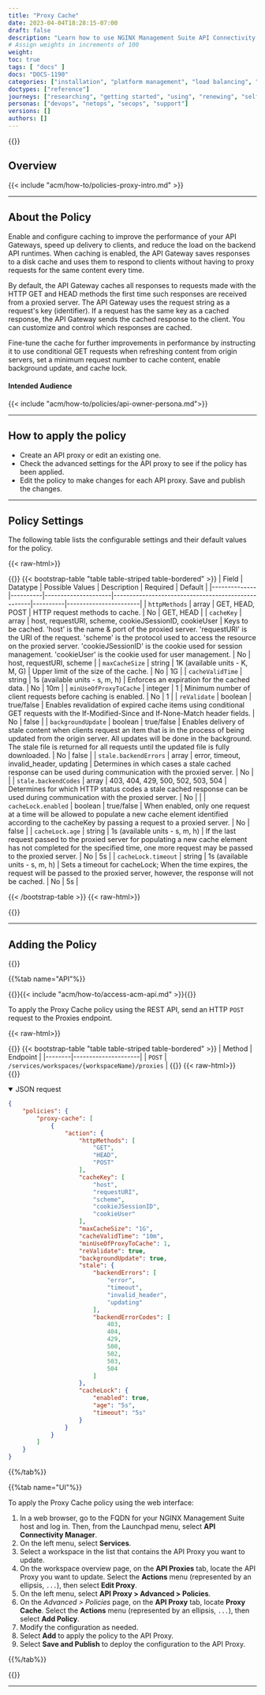 ```yaml
---
title: "Proxy Cache"
date: 2023-04-04T18:28:15-07:00
draft: false
description: "Learn how to use NGINX Management Suite API Connectivity Manager to enable and configure caching to improve the performance of your API gateway proxy."
# Assign weights in increments of 100
weight: 
toc: true
tags: [ "docs" ]
docs: "DOCS-1190"
categories: ["installation", "platform management", "load balancing", "api management", "security", "analytics"]
doctypes: ["reference"]
journeys: ["researching", "getting started", "using", "renewing", "self service"]
personas: ["devops", "netops", "secops", "support"]
versions: []
authors: []
---
```


{{<custom-styles>}}

## Overview

{{< include "acm/how-to/policies-proxy-intro.md" >}}

---

## About the Policy

Enable and configure caching to improve the performance of your API Gateways, speed up delivery to clients, and reduce the load on the backend API runtimes. When caching is enabled, the API Gateway saves responses to a disk cache and uses them to respond to clients without having to proxy requests for the same content every time.

By default, the API Gateway caches all responses to requests made with the HTTP GET and HEAD methods the first time such responses are received from a proxied server. The API Gateway uses the request string as a request's key (identifier). If a request has the same key as a cached response, the API Gateway sends the cached response to the client. You can customize and control which responses are cached.

Fine-tune the cache for further improvements in performance by instructing it to use conditional GET requests when refreshing content from origin servers, set a minimum request number to cache content, enable background update, and cache lock.

#### Intended Audience

{{< include "acm/how-to/policies/api-owner-persona.md">}}

---

## How to apply the policy

- Create an API proxy or edit an existing one.
- Check the advanced settings for the API proxy to see if the policy has been applied.
- Edit the policy to make changes for each API proxy. Save and publish the changes.

---

## Policy Settings

The following table lists the configurable settings and their default values for the policy.

{{< raw-html>}}<div class="table-responsive">{{</raw-html>}}
{{< bootstrap-table "table table-striped table-bordered" >}}
| Field        | Datatype | Possible Values     | Description                                        | Required | Default               |
|--------------|----------|---------------------|----------------------------------------------------|----------|-----------------------|
| `httpMethods`   | array  | GET, HEAD, POST  | HTTP request methods to cache. | No | GET, HEAD |
| `cacheKey` | array   | host, requestURI, scheme, cookieJSessionID, cookieUser | Keys to be cached. 'host' is the name & port of the proxied server. 'requestURI' is the URI of the request. 'scheme' is the protocol used to access the resource on the proxied server. 'cookieJSessionID' is the cookie used for session management. 'cookieUser' is the cookie used for user management.  | No | host, requestURI, scheme |
| `maxCacheSize`   | string  | 1K (available units - K, M, G) | Upper limit of the size of the cache. | No | 1G |
| `cacheValidTime`   | string  | 1s (available units - s, m, h) | Enforces an expiration for the cached data. | No | 10m |
| `minUseOfProxyToCache`   | integer  | 1 | Minimum number of client requests before caching is enabled. | No | 1 |
| `reValidate`   | boolean  | true/false | Enables revalidation of expired cache items using conditional GET requests with the If-Modified-Since and If-None-Match header fields. | No | false |
| `backgroundUpdate` | boolean  | true/false | Enables delivery of stale content when clients request an item that is in the process of being updated from the origin server. All updates will be done in the background. The stale file is returned for all requests until the updated file is fully downloaded. | No | false |
| `stale.backendErrors`   | array  | error, timeout, invalid_header, updating | Determines in which cases a stale cached response can be used during communication with the proxied server. | No |  |
| `stale.backendCodes`   | array  | 403, 404, 429, 500, 502, 503, 504 | Determines for which HTTP status codes a stale cached response can be used during communication with the proxied server. | No |  |
| `cacheLock.enabled`   | boolean  | true/false | When enabled, only one request at a time will be allowed to populate a new cache element identified according to the cacheKey by passing a request to a proxied server. | No | false |
| `cacheLock.age`   | string  | 1s (available units - s, m, h) | If the last request passed to the proxied server for populating a new cache element has not completed for the specified time, one more request may be passed to the proxied server. | No | 5s  |
| `cacheLock.timeout`   | string  | 1s (available units - s, m, h) | Sets a timeout for cacheLock; When the time expires, the request will be passed to the proxied server, however, the response will not be cached. | No | 5s |

{{< /bootstrap-table >}}
{{< raw-html>}}</div>{{</raw-html>}}

---

## Adding the Policy

{{<tabs name="policy-implementation">}}

{{%tab name="API"%}}

{{<see-also>}}{{< include "acm/how-to/access-acm-api.md" >}}{{</see-also>}}

To apply the Proxy Cache policy using the REST API, send an HTTP `POST` request to the Proxies endpoint.

{{< raw-html>}}<div class="table-responsive">{{</raw-html>}}
{{< bootstrap-table "table table-striped table-bordered" >}}
| Method | Endpoint            |
|--------|---------------------|
| `POST` | `/services/workspaces/{workspaceName}/proxies` |
{{</bootstrap-table>}}
{{< raw-html>}}</div>{{</raw-html>}}

<details open>
<summary>JSON request</summary>

``` json
{
    "policies": {
        "proxy-cache": [
            {
                "action": {
                    "httpMethods": [
                        "GET",
                        "HEAD",
                        "POST"
                    ],
                    "cacheKey": [
                        "host",
                        "requestURI",
                        "scheme",
                        "cookieJSessionID",
                        "cookieUser"
                    ],
                    "maxCacheSize": "1G",
                    "cacheValidTime": "10m",
                    "minUseOfProxyToCache": 1,
                    "reValidate": true,
                    "backgroundUpdate": true,
                    "stale": {
                        "backendErrors": [
                            "error",
                            "timeout",
                            "invalid_header",
                            "updating"
                        ],
                        "backendErrorCodes": [
                            403,
                            404,
                            429,
                            500,
                            502,
                            503,
                            504
                        ]
                    },
                    "cacheLock": {
                        "enabled": true,
                        "age": "5s",
                        "timeout": "5s"
                    }
                }
            }
        ]
    }
}
```

</details>

{{%/tab%}}

{{%tab name="UI"%}}

To apply the Proxy Cache policy using the web interface:

1. In a web browser, go to the FQDN for your NGINX Management Suite host and log in. Then, from the Launchpad menu, select **API Connectivity Manager**.
2. On the left menu, select **Services**.
3. Select a workspace in the list that contains the API Proxy you want to update.
4. On the workspace overview page, on the **API Proxies** tab, locate the API Proxy you want to update. Select the **Actions** menu (represented by an ellipsis, `...`), then select **Edit Proxy**.
5. On the left menu, select **API Proxy > Advanced > Policies**.
6. On the *Advanced > Policies* page, on the **API Proxy** tab, locate **Proxy Cache**. Select the **Actions** menu (represented by an ellipsis, `...`), then select **Add Policy**.
7. Modify the configuration as needed.
8. Select **Add** to apply the policy to the API Proxy.
9. Select **Save and Publish** to deploy the configuration to the API Proxy.

{{%/tab%}}

{{</tabs>}}

---
